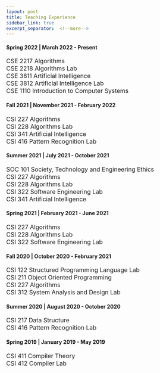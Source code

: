 ```yaml
---
layout: post
title: Teaching Experience
sidebar_link: true
excerpt_separator:  <!--more-->
---
```


#### Spring 2022 | March 2022 - Present
<font size="3"> 
CSE 2217 Algorithms <br/>
CSE 2218 Algorithms Lab <br/>
CSE 3811 Artificial Intelligence <br/>
CSE 3812 Artificial Intelligence Lab <br/>
CSE 1110 Introduction to Computer Systems 
</font>

#### Fall 2021 | November 2021 - February 2022
<font size="3"> 
CSI 227	Algorithms <br/>
CSI 228	Algorithms Lab <br/>
CSI 341	Artificial Intelligence <br/>
CSI 416	Pattern Recognition Lab
</font>

#### Summer 2021 | July 2021 - October 2021
<font size="3"> 
SOC 101 Society, Technology and Engineering Ethics <br/>
CSI 227	Algorithms <br/>
CSI 228	Algorithms Lab <br/>
CSI 322	Software Engineering Lab <br/>
CSI 341	Artificial Intelligence
</font>

#### Spring 2021 | February 2021 -  June 2021
<font size="3"> 
CSI 227	Algorithms <br/>
CSI 228	Algorithms Lab <br/>
CSI 322	Software Engineering Lab
</font>

#### Fall 2020 | October 2020 - February 2021
<font size="3"> 
CSI 122	Structured Programming Language Lab <br/>
CSI 211	Object Oriented Programming <br/>
CSI 227	Algorithms <br/>
CSI 312	System Analysis and Design Lab
</font>

#### Summer 2020 | August 2020 - October 2020
<font size="3"> 
CSI 217	Data Structure <br/>
CSI 416	Pattern Recognition Lab
</font>

#### Spring 2019 | January 2019 - May 2019
<font size="3"> 
CSI 411 Compiler Theory <br/>
CSI 412 Compiler Lab 
</font>

